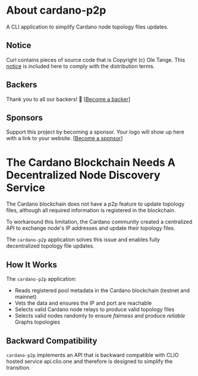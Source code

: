 # About cardano-p2p

A CLI application to simplify Cardano node topology files updates.

## Notice

Curl contains pieces of source code that is Copyright (c) Ole Tange. This [notice](./CITATION) is included here to comply with the distribution terms.

## Backers

Thank you to all our backers! 🙏 [[Become a backer](https://github.com/sponsors/regel)]

## Sponsors

Support this project by becoming a sponsor. Your logo will show up here with a
link to your website. [[Become a sponsor](https://github.com/sponsors/regel)]

# The Cardano Blockchain Needs A Decentralized Node Discovery Service

The Cardano blockchain does not have a p2p feature to update topology files,
although all required information is registered in the blockchain.

To workaround this limitation, the Cardano community created a centralized API to
exchange node's IP addresses and update their topology files.

The `cardano-p2p` application solves this issue and enables fully decentralized
topology file updates.

## How It Works

The `cardano-p2p` application:
* Reads registered pool metadata in the Cardano blockchain (testnet and mainnet)
* Vets the data and ensures the IP and port are reachable
* Selects valid Cardano node relays to produce valid topology files
* Selects valid nodes randomly to ensure *fairness* and produce *reliable* Graphs topologies

## Backward Compatibility

`cardano-p2p` implements an API that is backward compatible with CLIO hosted service api.clio.one
and therefore is designed to simplify the transition.


